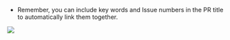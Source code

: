 
* Remember, you can include key words and Issue numbers in the PR title to automatically link them together.  

![](images/github-pr4.jpg)

